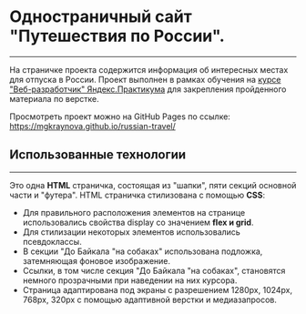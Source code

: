 # Одностраничный сайт "Путешествия по России".
---

На страничке проекта содержится информация об интересных местах для отпуска в России.
Проект выполнен в рамках обучения на [курсе "Веб-разработчик" Яндекс.Практикума](https://practicum.yandex.ru/web) для закрепления пройденного материала по верстке.

Просмотреть проект можно на GitHub Pages по ссылке: https://mgkraynova.github.io/russian-travel/

## Использованные технологии
---

Это одна **HTML** страничка, состоящая из "шапки", пяти секций основной части и "футера".
HTML страничка стилизована с помощью **CSS**:
- Для правильного расположения элементов на странице использовались свойства display со значением **flex и grid**.
-  Для стилизации некоторых элементов использовались псевдоклассы.
-  В секции "До Байкала "на собаках" использована подложка, затемняющая фоновое изображение.
-  Ссылки, в том числе секция "До Байкала "на собаках", становятся немного прозрачными при наведении на них курсора.
-  Страница адаптирована под экраны с разрешением 1280px, 1024px, 768px, 320px с помощью адаптивной верстки и медиазапросов.
